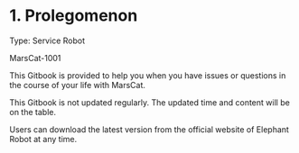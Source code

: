# 1. Prolegomenon

Type: Service Robot

MarsCat-1001

This Gitbook is provided to help you when you have issues or questions in the course of your life with MarsCat.

This Gitbook is not updated regularly. The updated time and content will be on the table.

Users can download the latest version from the official website of Elephant Robot at any time.
